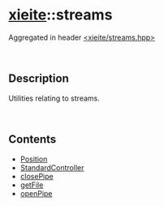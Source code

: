 # [xieite](./xieite.md)\:\:streams
Aggregated in header [<xieite/streams.hpp>](../../include/xieite/streams.hpp)

&nbsp;

## Description
Utilities relating to streams.

&nbsp;

## Contents
- [Position](./namespaces/streams/Position.md)
- [StandardController](./namespaces/streams/StandardController.md)
- [closePipe](./namespaces/streams/closePipe.md)
- [getFile](./namespaces/streams/getFile.md)
- [openPipe](./namespaces/streams/openPipe.md)
